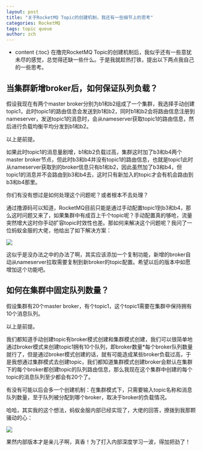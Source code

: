 ```yaml
---
layout: post
title: "关于RocketMQ Topic的创建机制，我还有一些细节上的思考"
categories: RocketMQ
tags: topic queue
author: zch
---
```


* content
{:toc}
在撸完RocketMQ Topic的创建机制后，我似乎还有一些意犹未尽的感觉，总觉得还缺一些什么。于是我就趁热打铁，提出以下两点我自己的一些思考。











## 当集群新增broker后，如何保证队列负载？

假设我现在有两个master broker分别为b1和b2组成了一个集群，我选择手动创建topic1，此时topic1的路由信息会发送到b1和b2，同时b1和b2会将路由信息注册到nameserver，发送topic1的消息时，会从nameserver获取topic1的路由信息，然后进行负载均衡平均分发到b1和b2。

以上是前提。

如果此时topic1的消息量剧增，b1和b2负载过高，集群这时加了b3和b4两个master broker节点，但此时b3和b4并没有topic1的路由信息，也就是topic1此时从nameserver获取到的broker信息只有b1和b2，因此虽然加了b3和b4，但topic1的消息并不会路由到b3和b4去，这时只有新加入的topic才会有机会路由到b3和b4那里。

你们有没有想过是如何处理这个问题呢？或者根本不去处理？

通过撸源码可以知道，RocketMQ目前只能是通过手动配置topic1到b3和b4，那么这时问题又来了，如果集群中有成百上千个topic呢？手动配置真的够呛，流量突然增大这时你手动扩容topic时效性也差。那如何来解决这个问题呢？我问了一位蚂蚁金服的大佬，他给出了如下解决方案：

![](https://raw.githubusercontent.com/objcoding/objcoding.github.io/master/images/rocketmq_9.png)

这似乎是没办法之中的办法了啊，其实应该添加一个复制功能，新增的broker自动从nameserver拉取需要复制到新broker的topic配置。希望以后的版本中如愿增加这个功能吧。





## 如何在集群中固定队列数量？

假设集群有20个master broker，有个topic1，这个topic1需要在集群中保持拥有10个消息队列。

以上是前提。

我们都知道手动创建topic有broker模式创建和集群模式创建，我们可以很简单地通过broker模式来创建topic1拥有10个队列，即broker数量*每个broker队列数量就行了，但是通过broker模式创建的话，就有可能造成某些broker负载过高，于是我想通过集群模式去创建topic，我们都知道集群模式创建broker会默认在集群下的每个broker都创建topic的队列路由信息，那么我现在这个集群中创建的每个topic的消息队列至少都会有20个了。

有没有可能以后会多一个创建机制：在集群模式下，只需要输入topic名称和消息队列数量，至于队列被分配到哪个broker，取决于broker的负载情况。

哈哈，其实我的这个想法，蚂蚁金服内部已经实现了，大佬的回答，撩拨到我那颗骚动的心：

![](https://raw.githubusercontent.com/objcoding/objcoding.github.io/master/images/rocketmq_10.png)

果然内部版本才是亲儿子啊，真香！为了打入内部深度学习一波，得加把劲了！




